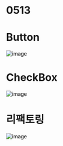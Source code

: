 # 0513

# Button
![image](https://github.com/sjl0430/0513/assets/162114254/438cdc41-25ef-40f9-9a00-cff72093762b)


# CheckBox
![image](https://github.com/sjl0430/0513/assets/162114254/d86aa4ac-495d-4fca-a2b7-6e79660c0480)


# 리팩토링
![image](https://github.com/sjl0430/0513/assets/162114254/fefe5398-f643-4ad7-9e75-3db5e81d7914)
